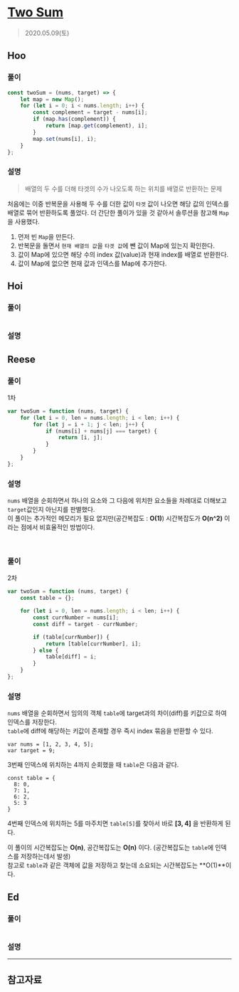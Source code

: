# [Two Sum](https://leetcode.com/explore/interview/card/top-interview-questions-easy/92/array/546/)

> 2020.05.09(토)

## Hoo

### 풀이

```js
const twoSum = (nums, target) => {
	let map = new Map();
	for (let i = 0; i < nums.length; i++) {
		const complement = target - nums[i];
		if (map.has(complement)) {
			return [map.get(complement), i];
		}
		map.set(nums[i], i);
	}
};
```

### 설명

> 배열의 두 수를 더해 타겟의 수가 나오도록 하는 위치를 배열로 반환하는 문제

처음에는 이중 반복문을 사용해 두 수를 더한 값이 `타겟` 값이 나오면 해당 값의 인덱스를 배열로 묶어 반환하도록 풀었다. 더 간단한 풀이가 있을 것 같아서 솔루션을 참고해 `Map`을 사용했다.

1. 먼저 빈 `Map`을 만든다.
2. 반복문을 돌면서 `현재 배열의 값`을 `타겟 값`에 뺀 값이 Map에 있는지 확인한다.
3. 값이 Map에 있으면 해당 수의 index 값(value)과 현재 index를 배열로 반환한다.
4. 값이 Map에 없으면 현재 값과 인덱스를 Map에 추가한다.

## Hoi

### 풀이

```js
```

### 설명

## Reese

### 풀이

1차

```js
var twoSum = function (nums, target) {
	for (let i = 0, len = nums.length; i < len; i++) {
		for (let j = i + 1; j < len; j++) {
			if (nums[i] + nums[j] === target) {
				return [i, j];
			}
		}
	}
};
```

### 설명

`nums` 배열을 순회하면서 하나의 요소와 그 다음에 위치한 요소들을 차례대로 더해보고 `target`값인지 아닌지를 판별했다.<br />이 풀이는 추가적인 메모리가 필요 없지만(공간복잡도 : **O(1)**) 시간복잡도가 **O(n^2)** 이라는 점에서 비효율적인 방법이다.

<br />

### 풀이

2차

```js
var twoSum = function (nums, target) {
	const table = {};

	for (let i = 0, len = nums.length; i < len; i++) {
		const currNumber = nums[i];
		const diff = target - currNumber;

		if (table[currNumber]) {
			return [table[currNumber], i];
		} else {
			table[diff] = i;
		}
	}
};
```

### 설명

`nums` 배열을 순회하면서 임의의 객체 `table`에 target과의 차이(diff)를 키값으로 하여 인덱스를 저장한다.<br />`table`에 diff에 해당하는 키값이 존재할 경우 즉시 index 묶음을 반환할 수 있다.

```
var nums = [1, 2, 3, 4, 5];
var target = 9;
```

3번째 인덱스에 위치하는 4까지 순회했을 때 `table`은 다음과 같다.

```
const table = {
  8: 0,
  7: 1,
  6: 2,
  5: 3
}
```

4번째 인덱스에 위치하는 5를 마주치면 `table[5]`를 찾아서 바로 **[3, 4]** 을 반환하게 된다.

이 풀이의 시간복잡도는 **O(n)**, 공간복잡도는 **O(n)** 이다. (공간복잡도는 `table`에 인덱스를 저장하는데서 발생)<br />
참고로 `table`과 같은 객체에 값을 저장하고 찾는데 소요되는 시간복잡도는 **O(1)**이다.

## Ed

### 풀이

```js
```

### 설명

---

## 참고자료
